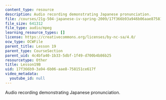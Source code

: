 ```yaml
---
content_type: resource
description: Audio recording demonstrating Japanese pronunciation.
file: /courses/21g-504-japanese-iv-spring-2009/17f366b93a946b06aae8758151ce617f_Lesson19B.mp3
file_size: 641312
file_type: audio/mpeg
learning_resource_types: []
license: https://creativecommons.org/licenses/by-nc-sa/4.0/
ocw_type: OCWFile
parent_title: Lesson 19
parent_type: CourseSection
parent_uid: 4c4bfa40-1b33-5dbf-1f49-d700b4b86b25
resourcetype: Other
title: Lesson19B
uid: 17f366b9-3a94-6b06-aae8-758151ce617f
video_metadata:
  youtube_id: null
---
```

Audio recording demonstrating Japanese pronunciation.